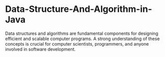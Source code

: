 # Data-Structure-And-Algorithm-in-Java
Data structures and algorithms are fundamental components for designing efficient and scalable computer programs. A strong understanding of these concepts is crucial for computer scientists, programmers, and anyone involved in software development.
